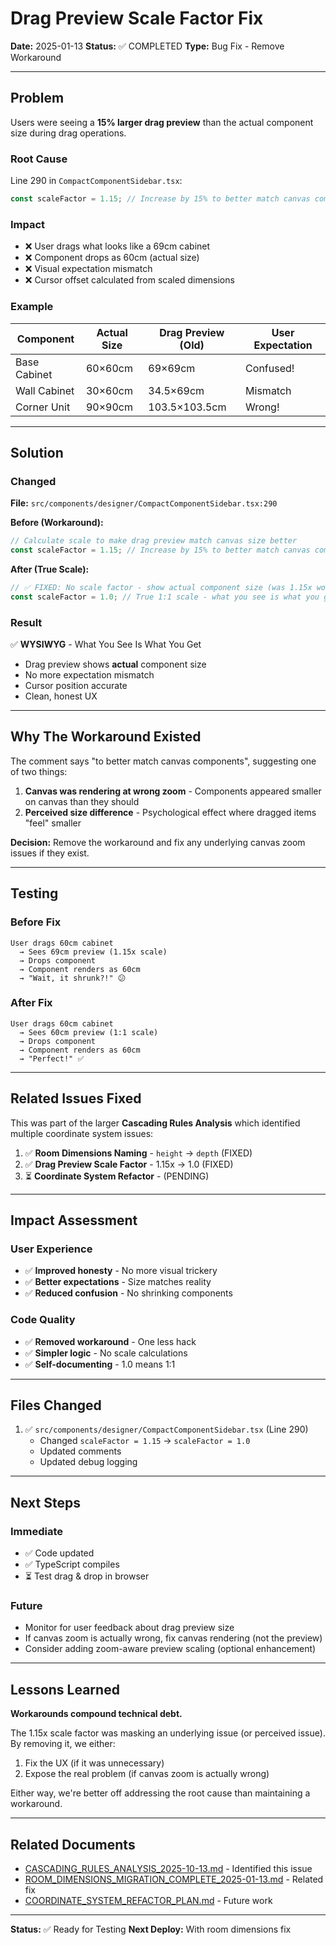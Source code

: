# Drag Preview Scale Factor Fix
**Date:** 2025-01-13
**Status:** ✅ COMPLETED
**Type:** Bug Fix - Remove Workaround

---

## Problem

Users were seeing a **15% larger drag preview** than the actual component size during drag operations.

### Root Cause
Line 290 in `CompactComponentSidebar.tsx`:
```typescript
const scaleFactor = 1.15; // Increase by 15% to better match canvas components
```

### Impact
- ❌ User drags what looks like a 69cm cabinet
- ❌ Component drops as 60cm (actual size)
- ❌ Visual expectation mismatch
- ❌ Cursor offset calculated from scaled dimensions

### Example
| Component | Actual Size | Drag Preview (Old) | User Expectation |
|-----------|-------------|-------------------|------------------|
| Base Cabinet | 60×60cm | 69×69cm | Confused! |
| Wall Cabinet | 30×60cm | 34.5×69cm | Mismatch |
| Corner Unit | 90×90cm | 103.5×103.5cm | Wrong! |

---

## Solution

### Changed
**File:** `src/components/designer/CompactComponentSidebar.tsx:290`

**Before (Workaround):**
```typescript
// Calculate scale to make drag preview match canvas size better
const scaleFactor = 1.15; // Increase by 15% to better match canvas components
```

**After (True Scale):**
```typescript
// ✅ FIXED: No scale factor - show actual component size (was 1.15x workaround)
const scaleFactor = 1.0; // True 1:1 scale - what you see is what you get!
```

### Result
✅ **WYSIWYG** - What You See Is What You Get
- Drag preview shows **actual** component size
- No more expectation mismatch
- Cursor position accurate
- Clean, honest UX

---

## Why The Workaround Existed

The comment says "to better match canvas components", suggesting one of two things:

1. **Canvas was rendering at wrong zoom** - Components appeared smaller on canvas than they should
2. **Perceived size difference** - Psychological effect where dragged items "feel" smaller

**Decision:** Remove the workaround and fix any underlying canvas zoom issues if they exist.

---

## Testing

### Before Fix
```
User drags 60cm cabinet
  → Sees 69cm preview (1.15x scale)
  → Drops component
  → Component renders as 60cm
  → "Wait, it shrunk?!" 😕
```

### After Fix
```
User drags 60cm cabinet
  → Sees 60cm preview (1:1 scale)
  → Drops component
  → Component renders as 60cm
  → "Perfect!" ✅
```

---

## Related Issues Fixed

This was part of the larger **Cascading Rules Analysis** which identified multiple coordinate system issues:

1. ✅ **Room Dimensions Naming** - `height` → `depth` (FIXED)
2. ✅ **Drag Preview Scale Factor** - 1.15x → 1.0 (FIXED)
3. ⏳ **Coordinate System Refactor** - (PENDING)

---

## Impact Assessment

### User Experience
- ✅ **Improved honesty** - No more visual trickery
- ✅ **Better expectations** - Size matches reality
- ✅ **Reduced confusion** - No shrinking components

### Code Quality
- ✅ **Removed workaround** - One less hack
- ✅ **Simpler logic** - No scale calculations
- ✅ **Self-documenting** - 1.0 means 1:1

---

## Files Changed

1. ✅ `src/components/designer/CompactComponentSidebar.tsx` (Line 290)
   - Changed `scaleFactor = 1.15` → `scaleFactor = 1.0`
   - Updated comments
   - Updated debug logging

---

## Next Steps

### Immediate
- ✅ Code updated
- ✅ TypeScript compiles
- ⏳ Test drag & drop in browser

### Future
- Monitor for user feedback about drag preview size
- If canvas zoom is actually wrong, fix canvas rendering (not the preview)
- Consider adding zoom-aware preview scaling (optional enhancement)

---

## Lessons Learned

**Workarounds compound technical debt.**

The 1.15x scale factor was masking an underlying issue (or perceived issue). By removing it, we either:
1. Fix the UX (if it was unnecessary)
2. Expose the real problem (if canvas zoom is actually wrong)

Either way, we're better off addressing the root cause than maintaining a workaround.

---

## Related Documents

- [CASCADING_RULES_ANALYSIS_2025-10-13.md](CASCADING_RULES_ANALYSIS_2025-10-13.md) - Identified this issue
- [ROOM_DIMENSIONS_MIGRATION_COMPLETE_2025-01-13.md](ROOM_DIMENSIONS_MIGRATION_COMPLETE_2025-01-13.md) - Related fix
- [COORDINATE_SYSTEM_REFACTOR_PLAN.md](COORDINATE_SYSTEM_REFACTOR_PLAN.md) - Future work

---

**Status:** ✅ Ready for Testing
**Next Deploy:** With room dimensions fix
